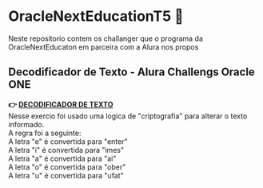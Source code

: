 
<h1>OracleNextEducationT5 🤖</h1>
<p>Neste repositorio contem os challanger que o programa da OracleNextEducaton em parceira com  a Alura nos propos
</p>


<h2>Decodificador de Texto - Alura Challengs Oracle ONE</h2>


<p><strong>👉 <a
            href="https://portoheitor.github.io/OracleNextEducationT5/ChallangerIniciante/index.html">DECODIFICADOR DE TEXTO</a></strong> <br>
    Nesse exercio foi usado uma logica de "criptografia"  para alterar o texto informado.<br>
    A regra foi a seguinte:<br>
    A letra "e" é convertida para "enter"<br>
    A letra "i" é convertida para "imes"<br>
    A letra "a" é convertida para "ai"<br>
    A letra "o" é convertida para "ober"<br>
    A letra "u" é convertida para "ufat"</p><br>
    
    
    
